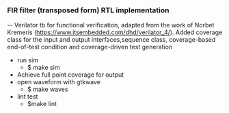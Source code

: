 ### FIR filter (transposed form) RTL implementation


-- Verilator tb for functional verification, adapted from the work of Norbet Kremeris (https://www.itsembedded.com/dhd/verilator_4/). Added coverage class for the input and output interfaces,sequence class, coverage-based end-of-test condition and coverage-driven test generation
- run sim
    - $ make sim
- Achieve full point coverage for output
- open waveform with gtkwave
    - $ make waves
- lint test
    - $make lint
